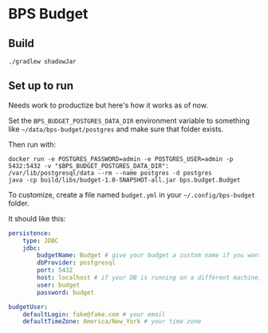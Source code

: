 # BPS Budget

## Build

```shell
./gradlew shadowJar
```

## Set up to run

Needs work to productize but here's how it works as of now.

Set the `BPS_BUDGET_POSTGRES_DATA_DIR` environment variable to something like `~/data/bps-budget/postgres`
and make sure that folder exists.

Then run with:

```shell
docker run -e POSTGRES_PASSWORD=admin -e POSTGRES_USER=admin -p 5432:5432 -v "$BPS_BUDGET_POSTGRES_DATA_DIR":
/var/lib/postgresql/data --rm --name postgres -d postgres
java -cp build/libs/budget-1.0-SNAPSHOT-all.jar bps.budget.Budget
```

To customize, create a file named `budget.yml` in your `~/.config/bps-budget` folder.

It should like this:

```yaml
persistence:
    type: JDBC
    jdbc:
        budgetName: Budget # give your budget a custom name if you want
        dbProvider: postgresql
        port: 5432
        host: localhost # if your DB is running on a different machine, change this to its domain or IP
        user: budget
        password: budget

budgetUser:
    defaultLogin: fake@fake.com # your email
    defaultTimeZone: America/New_York # your time zone
```
